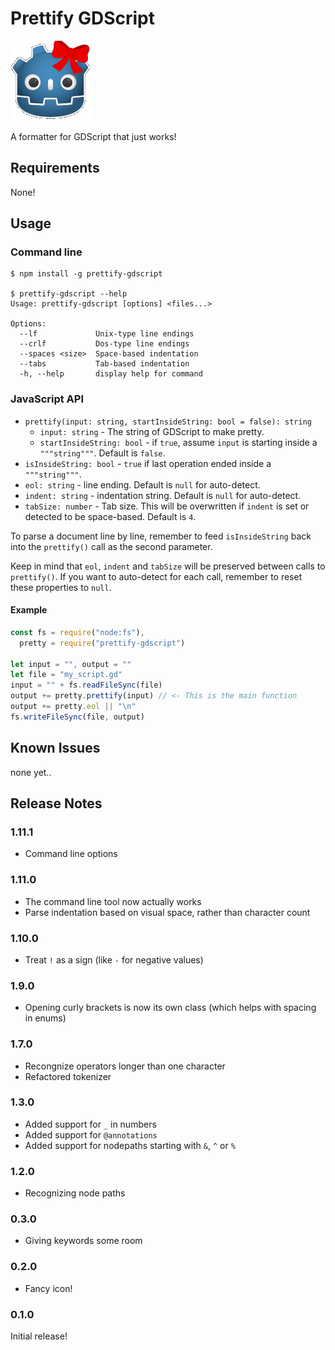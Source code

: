 # Prettify GDScript

![pretty godot](./images/pretty.png)

A formatter for GDScript that just works!

## Requirements

None!

## Usage

### Command line

```
$ npm install -g prettify-gdscript

$ prettify-gdscript --help
Usage: prettify-gdscript [options] <files...>

Options:
  --lf             Unix-type line endings
  --crlf           Dos-type line endings
  --spaces <size>  Space-based indentation
  --tabs           Tab-based indentation
  -h, --help       display help for command
```

### JavaScript API

  - `prettify(input: string, startInsideString: bool = false): string`
    - `input: string` - The string of GDScript to make pretty.
    - `startInsideString: bool` - if `true`, assume `input` is starting inside a `"""string"""`. Default is `false`.
  - `isInsideString: bool` - `true` if last operation ended inside a `"""string"""`.
  - `eol: string` - line ending. Default is `null` for auto-detect.
  - `indent: string` - indentation string. Default is `null` for auto-detect.
  - `tabSize: number` - Tab size. This will be overwritten if `indent` is set or detected to be space-based. Default is `4`.

To parse a document line by line, remember to feed `isInsideString` back into the `prettify()` call as the second parameter.

Keep in mind that `eol`, `indent` and `tabSize` will be preserved between calls to `prettify()`.
If you want to auto-detect for each call, remember to reset these properties to `null`.

#### Example

```js
const fs = require("node:fs"),
  pretty = require("prettify-gdscript")

let input = "", output = ""
let file = "my_script.gd"
input = "" + fs.readFileSync(file)
output += pretty.prettify(input) // <- This is the main function
output += pretty.eol || "\n"
fs.writeFileSync(file, output)
```

## Known Issues

none yet..

## Release Notes

### 1.11.1

 - Command line options

### 1.11.0

 - The command line tool now actually works
 - Parse indentation based on visual space, rather than character count

### 1.10.0

 - Treat `!` as a sign (like `-` for negative values)

### 1.9.0

 - Opening curly brackets is now its own class (which helps with spacing in enums)

### 1.7.0

 - Recongnize operators longer than one character
 - Refactored tokenizer

### 1.3.0

 - Added support for `_` in numbers
 - Added support for `@annotations`
 - Added support for nodepaths starting with `&`, `^` or `%`

### 1.2.0

 - Recognizing node paths

### 0.3.0

 - Giving keywords some room

### 0.2.0

  - Fancy icon!

### 0.1.0

Initial release!
